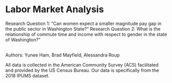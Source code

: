 # Labor Market Analysis 
Research Question 1: “Can women expect a smaller magnitude pay gap in the public sector in Washington State?”
Research Question 2: What is the relationship of commute time and income with respect to gender in the state of Washington?”

<br>Authors: Yunee Ham, Brad Mayfield, Alessandra Roup 

All data is collected in the American Community Survey (ACS) facilitated and provided by the US Census Bureau. Our
data is specifically from the 2018 IPUMS dataset.

